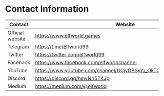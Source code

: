 # Contact Information

| Contact          | Website                                                                 |
| ---------------- | ----------------------------------------------------------------------- |
| Official website | https://www.elfworld.games                                              |
| Telegram         | https://t.me/Elfworld99                                                 |
| Twitter          | https://twitter.com/elfworld99                                          |
| Facebook         | https://www.facebook.com/elfworldchannel                                |
| YouTube          | https://www.youtube.com/channel/UCjyDBSy\\\_OkTC\\\_q50tjpazPA/featured |
| Discord          | https://discord.gg/hmvNn5T4Jp                                           |
| Medium           | https://medium.com/@elfworld                                            |
